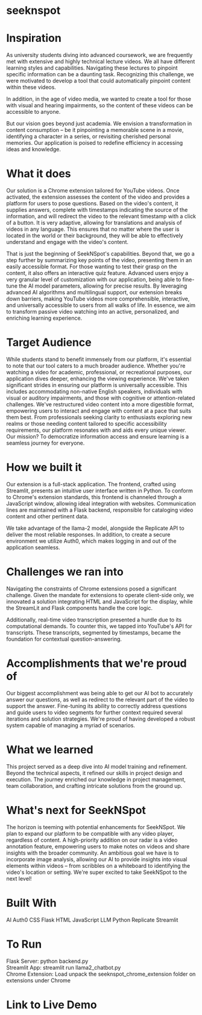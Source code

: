 # seeknspot

# Inspiration
As university students diving into advanced coursework, we are frequently met with extensive and highly technical lecture videos. We all have different learning styles and capabilities. Navigating these lectures to pinpoint specific information can be a daunting task. Recognizing this challenge, we were motivated to develop a tool that could automatically pinpoint content within these videos.

In addition, in the age of video media, we wanted to create a tool for those with visual and hearing impairments, so the content of these videos can be accessible to anyone.

But our vision goes beyond just academia. We envision a transformation in content consumption – be it pinpointing a memorable scene in a movie, identifying a character in a series, or revisiting cherished personal memories. Our application is poised to redefine efficiency in accessing ideas and knowledge.

# What it does
Our solution is a Chrome extension tailored for YouTube videos. Once activated, the extension assesses the content of the video and provides a platform for users to pose questions. Based on the video's content, it supplies answers, complete with timestamps indicating the source of the information, and will redirect the video to the relevant timestamp with a click of a button. It is very adaptive, allowing for translations and analysis of videos in any language. This ensures that no matter where the user is located in the world or their background, they will be able to effectively understand and engage with the video's content.

That is just the beginning of SeekNSpot's capabilities. Beyond that, we go a step further by summarizing key points of the video, presenting them in an easily accessible format. For those wanting to test their grasp on the content, it also offers an interactive quiz feature. Advanced users enjoy a very granular level of customization with our application, being able to fine-tune the AI model parameters, allowing for precise results. By leveraging advanced AI algorithms and multilingual support, our extension breaks down barriers, making YouTube videos more comprehensible, interactive, and universally accessible to users from all walks of life. In essence, we aim to transform passive video watching into an active, personalized, and enriching learning experience.

# Target Audience
While students stand to benefit immensely from our platform, it's essential to note that our tool caters to a much broader audience. Whether you're watching a video for academic, professional, or recreational purposes, our application dives deeper, enhancing the viewing experience. We've taken significant strides in ensuring our platform is universally accessible. This includes accommodating non-native English speakers, individuals with visual or auditory impairments, and those with cognitive or attention-related challenges. We've restructured video content into a more digestible format, empowering users to interact and engage with content at a pace that suits them best. From professionals seeking clarity to enthusiasts exploring new realms or those needing content tailored to specific accessibility requirements, our platform resonates with and aids every unique viewer. Our mission? To democratize information access and ensure learning is a seamless journey for everyone.

# How we built it
Our extension is a full-stack application. The frontend, crafted using Streamlit, presents an intuitive user interface written in Python. To conform to Chrome's extension standards, this frontend is channeled through a JavaScript window, allowing ideal integration with websites. Communication lines are maintained with a Flask backend, responsible for cataloging video content and other pertinent data.

We take advantage of the llama-2 model, alongside the Replicate API to deliver the most reliable responses. In addition, to create a secure environment we utilize Auth0, which makes logging in and out of the application seamless.

# Challenges we ran into
Navigating the constraints of Chrome extensions posed a significant challenge. Given the mandate for extensions to operate client-side only, we innovated a solution integrating HTML and JavaScript for the display, while the StreamLit and Flask components handle the core logic.

Additionally, real-time video transcription presented a hurdle due to its computational demands. To counter this, we tapped into YouTube's API for transcripts. These transcripts, segmented by timestamps, became the foundation for contextual question-answering.

# Accomplishments that we're proud of
Our biggest accomplishment was being able to get our AI bot to accurately answer our questions, as well as redirect to the relevant part of the video to support the answer. Fine-tuning its ability to correctly address questions and guide users to video segments for further context required several iterations and solution strategies. We're proud of having developed a robust system capable of managing a myriad of scenarios.

# What we learned
This project served as a deep dive into AI model training and refinement. Beyond the technical aspects, it refined our skills in project design and execution. The journey enriched our knowledge in project management, team collaboration, and crafting intricate solutions from the ground up.

# What's next for SeekNSpot
The horizon is teeming with potential enhancements for SeekNSpot. We plan to expand our platform to be compatible with any video player, regardless of content. A high-priority addition on our radar is a video annotation feature, empowering users to make notes on videos and share insights with the broader community. An ambitious goal we have is to incorporate image analysis, allowing our AI to provide insights into visual elements within videos – from scribbles on a whiteboard to identifying the video's location or setting. We're super excited to take SeekNSpot to the next level!

# Built With
AI
Auth0
CSS
Flask
HTML
JavaScript
LLM
Python
Replicate
Streamlit

# To Run
Flask Server: python backend.py <br />
Streamlit App: streamlit run llama2_chatbot.py <br />
Chrome Extension: Load unpack the seeknspot_chrome_extension folder on extensions under Chrome

# Link to Live Demo
